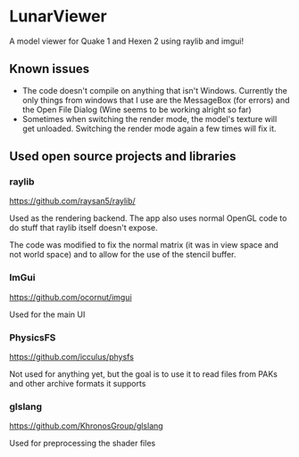 # LunarViewer
A model viewer for Quake 1 and Hexen 2 using raylib and imgui!

## Known issues

 - The code doesn't compile on anything that isn't Windows. Currently the only things from windows that I use are the MessageBox (for errors) and the Open File Dialog (Wine seems to be working alright so far)
 - Sometimes when switching the render mode, the model's texture will get unloaded. Switching the render mode again a few times will fix it.

## Used open source projects and libraries

### raylib

https://github.com/raysan5/raylib/

Used as the rendering backend. The app also uses normal OpenGL code to do stuff that raylib itself doesn't expose.

The code was modified to fix the normal matrix (it was in view space and not world space) and to allow for the use of the stencil buffer.

### ImGui

https://github.com/ocornut/imgui

Used for the main UI

### PhysicsFS

https://github.com/icculus/physfs

Not used for anything yet, but the goal is to use it to read files from PAKs and other archive formats it supports

### glslang

https://github.com/KhronosGroup/glslang

Used for preprocessing the shader files
